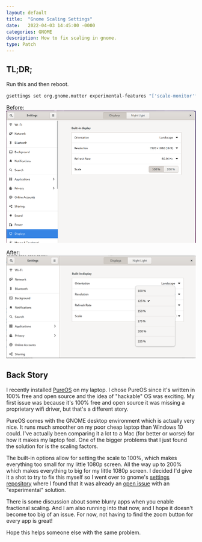 ```yaml
---
layout: default
title:  "Gnome Scaling Settings"
date:   2022-04-03 14:45:00 -0000
categories: GNOME
description: How to fix scaling in gnome.
type: Patch
---
```


## TL;DR;
Run this and then reboot.
```bash
gsettings set org.gnome.mutter experimental-features "['scale-monitor'framebuffer']"
```

Before:
![Settings screen before modification](/assets/images/settings-before.png)

After:
![Settings screen after modification](/assets/images/settings-after.png)

## Back Story

I recently installed [PureOS](https://www.pureos.net/) on my
laptop. I chose PureOS since it's written in 100% free and open source
and the idea of "hackable" OS was exciting. My first issue was because
it's 100% free and open source it was missing a proprietary wifi
driver, but that's a different story.

PureOS comes with the GNOME desktop environment which is actually very
nice. It runs much smoother on my poor cheap laptop than Windows 10
could. I've actually been comparing it a lot to a Mac (for better or
worse) for how it makes my laptop feel. One of the bigger problems
that I just found the solution for is the scaling factors.

The built-in options allow for setting the scale to 100%, which makes
everything too small for my little 1080p screen. All the way up to
200% which makes everything to big for my little 1080p screen. I
decided I'd give it a shot to try to fix this myself so I went over to
gnome's [settings
repository](https://gitlab.gnome.org/GNOME/gnome-control-center)
where I found that it was already an [open
issue](https://gitlab.gnome.org/GNOME/gnome-control-center/-/issues/1351)
with an "experimental" solution.

There is some discussion about some blurry apps when you enable
fractional scaling. And I am also running into that now, and I hope it
doesn't become too big of an issue. For now, not having to find the
zoom button for every app is great!

Hope this helps someone else with the same problem.